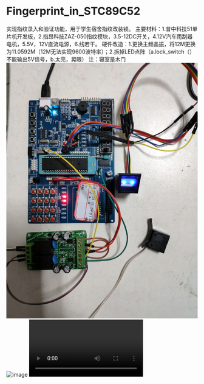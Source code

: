 # Fingerprint_in_STC89C52
实现指纹录入和验证功能，用于学生宿舍指纹改装锁。
主要材料：1.普中科技51单片机开发板，2.指昂科技ZAZ-050指纹模块，3.5-12DC开关，4.12V汽车雨刮器电机，5.5V，12V直流电源，6.线若干。
硬件改造：1.更换主频晶振，将12M更换为11.0592M（12M无法实现9600波特率）；2.拆掉LED点阵（a.lock_switch（）不能输出5V信号，b.太亮，晃眼）
注：寝室是木门
![image](https://github.com/aloneLuhui/FingerprintSTC89C52/blob/master/image/IMG_20181220_134509_1546110718726.jpg)
![image](https://github.com/aloneLuhui/FingerprintSTC89C52/blob/master/image/IMG_20181226_215955.jpg)
![image](https://github.com/aloneLuhui/FingerprintSTC89C52/blob/master/image/VID_20181228_120744.mp4)
